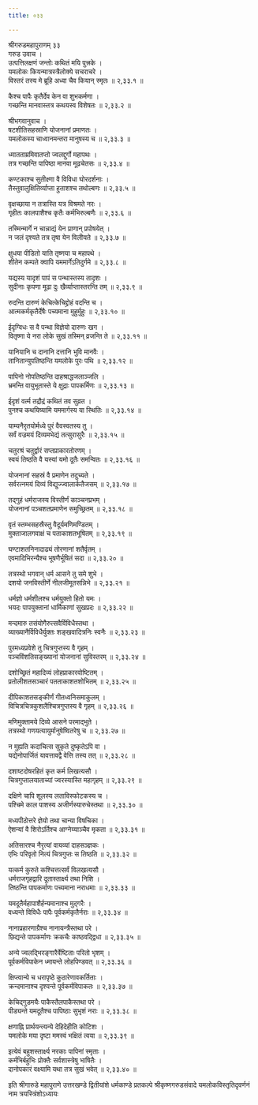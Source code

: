 ```yaml
---
title: ०३३

---
```

श्रीगरुडमहापुराणम् ३३  
गरुड उवाच ।  
उत्पत्तिलक्षणं जन्तोः कथितं मयि पुत्त्रके ।  
यमलोकः कियन्मात्रस्त्रैलोक्ये सचराचरे ।  
विस्तरं तस्य मे ब्रूहि अध्वा चैव कियान् स्मृतः ॥ २,३३.१ ॥  
  
कैश्च पापैः कृतैर्देव केन वा शुभकर्मणा ।  
गच्छन्ति मानवास्तत्र कथयस्व विशेषतः ॥ २,३३.२ ॥  
  
श्रीभगवानुवाच ।  
षटशीतिसहस्राणि योजनानां प्रमाणतः ।  
यमलोकस्य चाध्वानमन्तरा मानुषस्य च ॥ २,३३.३ ॥  
  
ध्मातताम्रमिवातप्तो ज्वलद्दुर्गो महापथः ।  
तत्र गच्छन्ति पापिष्ठा मानवा मूढचेतसः ॥ २,३३.४ ॥  
  
कण्टकाश्च सुतीक्ष्णा वै विविधा घोरदर्शनाः ।  
तैस्तुवालुक्षितिर्व्याप्ता हुताशश्च तथोल्बणः ॥ २,३३.५ ॥  
  
वृक्षच्छाया न तत्रास्ति यत्र विश्रमते नरः ।  
गृहीतः कालपाशैश्च कृतैः कर्मभिरुल्बणैः ॥ २,३३.६ ॥  
  
तस्मिन्मार्गे न चान्नाद्यं येन प्राणान् प्रपोषयेत् ।  
न जलं दृश्यते तत्र तृषा येन विलीयते ॥ २,३३.७ ॥  
  
क्षुधया पीडितो याति तृष्णया च महापथे ।  
शीतेन कम्पते क्वापि यममार्गेऽतिदुर्गमे ॥ २,३३.८ ॥  
  
यद्यस्य यादृशं पापं स पन्थास्तस्य तादृशः ।  
सुदीनाः कृपणा मूढा दुः खैर्व्याप्तास्तरन्ति तम् ॥ २,३३.९ ॥  
  
रुदन्ति दारुणं केचित्केचिद्द्रोहं वदन्ति च ।  
आत्मकर्मकृतैर्देषैः पच्यमाना मुहुर्मुहुः ॥ २,३३.१० ॥  
  
ईदृग्विधः स वै पन्था विज्ञेयो दारुणः खग ।  
वितृष्णा ये नरा लोके सुखं तस्मिन् व्रजन्ति ते ॥ २,३३.११ ॥  
  
यानियानि च दानानि दत्तानि भुवि मानवैः ।  
तानितान्युपतिष्ठन्ति यमलोके पुरः पथि ॥ २,३३.१२ ॥  
  
पापिनो नोपतिष्ठन्ति दाहश्राद्धजलाञ्जलि ।  
भ्रमन्ति वायुभूतास्ते ये क्षुद्राः पापकर्मिणः ॥ २,३३.१३ ॥  
  
ईदृशं वर्त्म तद्रौद्रं कथितं तव सुव्रत ।  
पुनश्च कथयिष्यामि यममार्गस्य या स्थितिः ॥ २,३३.१४ ॥  
  
याम्यनैरृतयोर्मध्ये पुरं वैवस्वतस्य तु ।  
सर्वं वज्रमयं दिव्यमभेद्यं तत्सुरासुरैः ॥ २,३३.१५ ॥  
  
चतुरश्रं चतुर्द्वारं सप्तप्राकारतोरणम् ।  
स्वयं तिष्ठति वै यस्यां यमो दूतैः समन्वितः ॥ २,३३.१६ ॥  
  
योजनानां सहस्रं वै प्रमाणेन तदुच्यते ।  
सर्वरत्नमयं दिव्यं विद्युज्ज्वालार्कतैजसम् ॥ २,३३.१७ ॥  
  
तद्गुहं धर्मराजस्य विस्तीर्णं काञ्चनप्रभम् ।  
योजनानां पञ्चशतप्रमाणेन समुच्छ्रितम् ॥ २,३३.१८ ॥  
  
वृतं स्तम्भसहस्रैस्तु वैदूर्यमणिमण्डितम् ।  
मुक्ताजालगवाक्षं च पताकाशतभूषितम् ॥ २,३३.१९ ॥  
  
घण्टाशतनिनादाढ्यं तोरणानां शतैर्वृतम् ।  
एवमादिभिरन्यैश्च भूषणैर्भूषितं सदा ॥ २,३३.२० ॥  
  
तत्रस्थो भगवान् धर्म आसने तु समे शुभे ।  
दशयो जनविस्तीर्णे नीलजीमूतसन्निभे ॥ २,३३.२१ ॥  
  
धर्मज्ञो धर्मशीलश्च धर्मयुक्तो हितो यमः ।  
भयदः पापयुक्तानां धार्मिकाणां सुखप्रदः ॥ २,३३.२२ ॥  
  
मन्दमारु तसंयोगैरुत्सवैर्विविधैस्तथा ।  
व्याख्यानैर्विविधैर्युक्तः शङ्खवादित्रनिः स्वनैः ॥ २,३३.२३ ॥  
  
पुरमध्यप्रवेशे तु चित्रगुप्तस्य वै गृहम् ।  
पञ्चविंशतिसङ्ख्यानां योजनानां सुविस्तरम् ॥ २,३३.२४ ॥  
  
दशोच्छ्रितं महादिव्यं लोहप्राकारवोष्टितम् ।  
प्रतोलीशतसञ्चारं पतताकाशतशोभितम् ॥ २,३३.२५ ॥  
  
दीपिकाशतसङ्कीर्णं गीतध्वनिसमाकुलम् ।  
विचित्रचित्रकुशलैश्चित्रगुप्तस्य वै गृहम् ॥ २,३३.२६ ॥  
  
मणिमुक्तामये दिव्ये आसने परमाद्भुते ।  
तत्रस्थो गणयत्यायुर्मानुषेष्वितरेषु च ॥ २,३३.२७ ॥  
  
न मुह्यति कदाचित्स सुकृते दुष्कृतेऽपि वा ।  
यद्येनोपार्जितं यावत्तावद्वै वेत्ति तस्य तत् ॥ २,३३.२८ ॥  
  
दशाष्टदोषरहितं कृत कर्म लिखत्यसौ ।  
चित्रगुप्तालयाताच्यां ज्वरस्यास्ति महागृहम् ॥ २,३३.२९ ॥  
  
दक्षिणे चापि शूलस्य लताविस्फोटकस्य च ।  
पश्चिमे काल पाशस्य अजीर्णस्यारुचेस्तथा ॥ २,३३.३० ॥  
  
मध्यपीठोत्तरे ज्ञेयो तथा चान्या विषचिका ।  
ऐशन्यां वै शिरोऽर्तिश्च आग्नेय्याञ्चैव मृकता ॥ २,३३.३१ ॥  
  
अतिसारश्च नैरृत्यां वायव्यां दाहसञ्ज्ञकः ।  
एभिः परिवृतो नित्यं चित्रगुप्तः स तिष्ठति ॥ २,३३.३२ ॥  
  
यत्कर्म कुरुते कश्चित्तत्सर्वं विलखत्यसौ ।  
धर्मराजगृहद्वारि दूतास्तार्क्ष्य तथा निशि ।  
तिष्ठन्ति पापकर्माणः पच्यमाना नराधमाः ॥ २,३३.३३ ॥  
  
यमदूतैर्महापाशैर्हन्यमानाश्च मुद्गरैः ।  
वध्यन्ते विविधैः पापैः पूर्वकर्मकृतैर्नराः ॥ २,३३.३४ ॥  
  
नानाप्रहारणाग्रैश्च नानायन्त्रैस्तथा परे ।  
छिद्यन्ते पापकर्माणः क्रकचैः काष्ठवद्द्विधा ॥ २,३३.३५ ॥  
  
अन्ये ज्वलद्भिरङ्गारैर्वेष्टिताः परितो भृशम् ।  
पूर्वकर्मविपाकेन ध्मायन्ते लोहपिण्डवत् ॥ २,३३.३६ ॥  
  
क्षिप्त्वान्ये च धरापृष्ठे कुठारेणावकर्तिताः ।  
क्रन्दमानाश्च दृश्यन्ते पूर्वकर्मविपाकतः ॥ २,३३.३७ ॥  
  
केचिद्गुडमयैः पाकैस्तैलपाकैस्तथा परे ।  
पीड्यन्ते यमदूतैश्च पापिष्ठाः सुभृशं नराः ॥ २,३३.३८ ॥  
  
क्षणाह्नि प्रार्थयन्त्यन्ये देहिदेहीति कोटिशः ।  
यमलोके मया दृष्टा ममस्वं भक्षितं त्वया ॥ २,३३.३९ ॥  
  
इत्येवं बहुशस्तार्क्ष्य नरकाः पापिनां स्मृताः ।  
कर्मभिर्बहुभिः प्रोक्तैः सर्वशास्त्रेषु भाषितैः ।  
दानोपकारं वक्ष्यामि यथा तत्र सुखं भवेत् ॥ २,३३.४० ॥  
  
इति श्रीगारुडे महापुराणे उत्तरखण्डे द्वितीयांशे धर्मकाण्डे प्रतकल्पे श्रीकृष्णगरुडसंवादे यमलोकविस्तृतिदृवर्णनं नाम त्रयस्त्रिंशोऽध्यायः